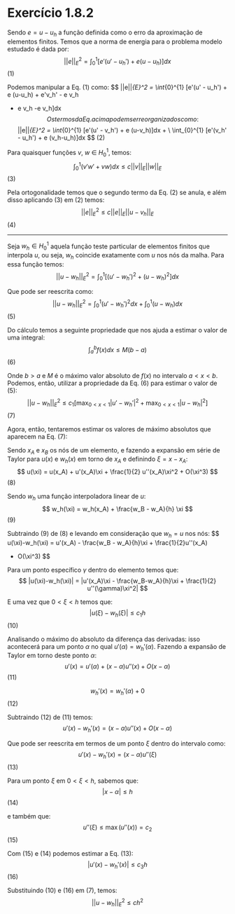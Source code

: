 # Exercício 1.8.2

Sendo $e = u - u_h$ a função definida como o erro da aproximação de elementos
finitos. Temos que a norma de energia para o problema modelo estudado é dada por:
$$
||e||_{E}^2 = \int_{0}^{1} [e'(u' - u_h') + e (u-u_h)]dx
$$
(1)

Podemos manipular a Eq. (1) como:
$$
||e||_{E}^2 = \int_{0}^{1} [e'(u' - u_h') + e (u-u_h) + e'v_h' - e v_h
+ e v_h -e v_h]dx
$$
Os termos da Eq. acima podem ser reorganizados como:
$$
||e||_{E}^2 = \int_{0}^{1} [e'(u' - v_h') + e (u-v_h)]dx + \\
\int_{0}^{1} [e'(v_h' - u_h') + e (v_h-u_h)]dx
$$
(2)

Para quaisquer funções $v$, $w$ $\in$ $H_{0}^1$, temos:
$$
\int_{0}^{1} (v'w' + vw) dx \leq c ||v||_E ||w||_E
$$
(3)

Pela ortogonalidade temos que o segundo termo da Eq. (2) se anula, e além disso
aplicando (3) em (2) temos:
$$
||e||_E^2 \leq c ||e||_E||u - v_h||_E
$$
(4)

--------------------------------------------------------------------------

Seja $w_h \in H_{0}^{1}$ aquela função teste particular de elementos finitos
que interpola $u$, ou seja, $w_h$ coincide exatamente com $u$ nos nós
da malha. Para essa função temos:
$$
||u - w_h||_E^2 = \int_{0}^{1} [(u'-w_h')^2 + (u-w_h)^2] dx
$$

Que pode ser reescrita como:
$$
||u - w_h||_E^2 = \int_{0}^{1} (u'-w_h')^2 dx + \int_{0}^{1} (u-w_h) dx
$$
(5)

Do cálculo temos a seguinte propriedade que nos ajuda a estimar o valor de uma
integral:
$$
\int_{a}^{b} f(x) dx \leq M(b-a)
$$
(6)

Onde $b > a$ e $M$ é o máximo valor absoluto de $f(x)$ no intervalo $a < x < b$.
Podemos, então, utilizar a propriedade da Eq. (6) para estimar o valor de (5):
$$
||u - w_h||_E^2 \leq c_1 [\max_{0<x<1}|u'-w_h'|^2 + \max_{0<x<1}|u-w_h|^2]
$$
(7)

Agora, então, tentaremos  estimar os valores de máximo absolutos que 
aparecem na Eq. (7):

Sendo $x_A$ e $x_B$ os nós de um elemento, e fazendo a expansão em série de
Taylor para $u(x)$ e $w_h(x)$ em torno de $x_A$ e definindo $\xi = x - x_A$:
$$
u(\xi) = u(x_A) + u'(x_A)\xi + \frac{1}{2} u''(x_A)\xi^2 + O(\xi^3)
$$
(8)

Sendo $w_h$ uma função interpoladora linear de $u$:
$$
w_h(\xi) = w_h(x_A) + \frac{w_B - w_A}{h} \xi
$$
(9)

Subtraindo (9) de (8) e levando em consideração que $w_h = u$ nos nós:
$$
u(\xi)-w_h(\xi) = u'(x_A) - \frac{w_B - w_A}{h}\xi + \frac{1}{2}u''(x_A) 
+ O(\xi^3)
$$

Para um ponto específico $\gamma$ dentro do elemento temos que:
$$
|u(\xi)-w_h(\xi)| = |u'(x_A)\xi - \frac{w_B-w_A}{h}\xi + \frac{1}{2}
u''(\gamma)\xi^2|
$$

E uma vez que $0 < \xi < h$ temos que:
$$
|u(\xi) -w_h(\xi)| \leq c_1 h
$$
(10)

Analisando o máximo do absoluto da diferença das derivadas: isso acontecerá
para um ponto $\alpha$ no qual $u'(\alpha) = w_h'(\alpha)$. Fazendo a expansão
de Taylor em torno deste ponto $\alpha$:
$$
u'(x) = u'(\alpha) + (x-\alpha)u''(x) + O(x-\alpha)
$$
(11)

$$
w_h'(x) = w_h'(\alpha) + 0
$$
(12)

Subtraindo (12) de (11) temos:
$$
u'(x) - w_h'(x) = (x-\alpha)u''(x) + O(x-\alpha)
$$

Que pode ser reescrita em termos de um ponto $\xi$ dentro do intervalo como:
$$
u'(x) - w_h'(x) = (x-\alpha)u''(\xi)
$$
(13)

Para um ponto $\xi$ em $0 < \xi < h$, sabemos que:
$$
|x-\alpha| \leq h
$$
(14)

e também que:
$$
u''(\xi) \leq \max(u''(x)) = c_2
$$
(15)

Com (15) e (14) podemos estimar a Eq. (13):
$$
|u'(x)-w_h'(x)| \leq c_3 h
$$
(16)

Substituindo (10) e (16) em (7), temos:
$$
||u-w_h||_E^2 \leq c h^2
$$
